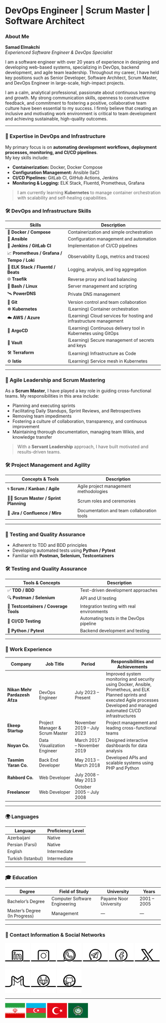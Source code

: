 # DevOps Engineer | Scrum Master | Software Architect

### About Me

**Samad Elmakchi**  
*Experienced Software Engineer & DevOps Specialist*

I am a software engineer with over 20 years of experience in designing and developing web-based systems, specializing in DevOps, backend development, and agile team leadership. Throughout my career, I have held key positions such as Senior Developer, Software Architect, Scrum Master, and DevOps Engineer in large-scale, high-impact projects.

I am a calm, analytical professional, passionate about continuous learning and growth. My strong communication skills, openness to constructive feedback, and commitment to fostering a positive, collaborative team culture have been essential to my success. I firmly believe that creating an inclusive and motivating work environment is critical to team development and achieving sustainable, high-quality outcomes.

---

### 🔧 Expertise in DevOps and Infrastructure

My primary focus is on **automating development workflows, deployment processes, monitoring, and CI/CD pipelines**.  
My key skills include:

- **Containerization:** Docker, Docker Compose  
- **Configuration Management:** Ansible (IaC)  
- **CI/CD Pipelines:** GitLab CI, GitHub Actions, Jenkins  
- **Monitoring & Logging:** ELK Stack, Fluentd, Prometheus, Grafana  

> I am currently learning **Kubernetes** to manage container orchestration with scalability and self-healing capabilities.

### 🛠 DevOps and Infrastructure Skills

| Skills                                      | Description                                                         |
|---------------------------------------------|---------------------------------------------------------------------|
| 🐳 **Docker / Compose**                     | Containerization and simple orchestration                           |
| 🤖 **Ansible**                              | Configuration management and automation                             |
| 🔁 **Jenkins / GitLab CI**                  | Implementation of CI/CD pipelines                                   |
| 📈 **Prometheus / Grafana / Tempo / Loki**  | Observability (Logs, metrics and traces)                            |
| 🔎 **ELK Stack / Fluentd / Beats**          | Logging, analysis, and log aggregation                              |
| 🌐 **Traefik**                              | Reverse proxy and load balancing                                    |
| 🐚 **Bash / Linux**                         | Server management and scripting                                     |
| 🛰 **PowerDNS**                             | Private DNS management                                              |
| 🔧 **Git**                                  | Version control and team collaboration                              |
| ☸️ **Kubernetes**                           | (Learning) Container orchestration                                  |
| ☁️ **AWS / Azure**                          | (Learning) Cloud services for hosting and infrastructure management |
| 🚀 **ArgoCD**                               | (Learning) Continuous delivery tool in Kubernetes using GitOps      |
| 🔐 **Vault**                                | (Learning) Secure management of secrets and keys                    |
| 🛠️ **Terraform**                            | (Learning) Infrastructure as Code                                   |
| ⚙️ **Istio**                                | (Learning) Service mesh in Kubernetes                               |

---

### 🧠 Agile Leadership and Scrum Mastering

As a **Scrum Master**, I have played a key role in guiding cross-functional teams. My responsibilities in this area include:

- Planning and executing sprints  
- Facilitating Daily Standups, Sprint Reviews, and Retrospectives  
- Removing team impediments  
- Fostering a culture of collaboration, transparency, and continuous improvement  
- Maintaining thorough documentation, managing team Wikis, and knowledge transfer  

> With a **Servant Leadership** approach, I have built motivated and results-driven teams.

### 🛠 Project Management and Agility

| Concepts & Tools                | Description                        |
|-------------------------------|----------------------------------|
| 🌀 **Scrum / Kanban / Agile**  | Agile project management methodologies |
| 👨‍🏫 **Scrum Master / Sprint Planning** | Scrum roles and ceremonies         |
| 📝 **Jira / Confluence / Miro**| Documentation and team collaboration tools |

---

### 🧪 Testing and Quality Assurance

- Adherent to TDD and BDD principles  
- Developing automated tests using **Python / Pytest**  
- Familiar with **Postman, Selenium, Testcontainers**

### 🛠 Testing and Quality Assurance

| Tools & Concepts               | Description                                  |
|-------------------------------|----------------------------------------------|
| ✅ **TDD / BDD**               | Test-driven development approaches            |
| 🔍 **Postman / Selenium**      | API and UI testing                             |
| 🧪 **Testcontainers / Coverage Tools** | Integration testing with real environments |
| 🧬 **CI/CD Testing**           | Automating tests in the DevOps pipeline       |
| 🐍 **Python / Pytest**         | Backend development and testing                |

---

### 💼 Work Experience

| Company                       | Job Title                     | Period                   | Responsibilities and Achievements                             |
|-------------------------------|------------------------------|--------------------------|--------------------------------------------------------------|
| **Nikan Mehr Pardazesh Afza** | DevOps Engineer               | July 2023 – Present      | Improved system monitoring and security using Docker, Ansible, Prometheus, and ELK<br>Planned sprints and executed Agile processes<br>Developed and managed automated CI/CD infrastructures |
| **Ekeep Startup**              | Project Manager & Scrum Master| November 2019 – July 2023| Project management and leading cross-functional teams         |
| **Noyan Co.**                 | Data Visualization Engineer   | March 2017 – November 2019| Designed interactive dashboards for data analysis             |
| **Tasmim Yaran Co.**           | Back End Developer            | May 2013 – March 2018    | Developed APIs and scalable systems using PHP and Python      |
| **Rahbord Co.**               | Web Developer                 | July 2008 – May 2013     |                                                              |
| **Freelancer**                | Web Developer                 | October 2005 – July 2008 |                                                              |

---

### 🌍 Languages

| Language         | Proficiency Level |
|------------------|-------------------|
| Azerbaijani      | Native            |
| Persian (Farsi)  | Native            |
| English          | Intermediate      |
| Turkish (Istanbul)| Intermediate     |

---

### 🎓 Education

| Degree                   | Field of Study           | University     | Years           |
|--------------------------|-------------------------|----------------|-----------------|
| Bachelor’s Degree        | Computer Software Engineering | Payame Noor University | 2001 – 2005    |
| Master’s Degree (In Progress) | Management            | —              | —               |

---

### 📡 Contact Information & Social Networks

[![1.01]][01] [![1.02]][02] [![1.03]][03] [![1.04]][04] [![1.06]][06] [![1.05]][05] [![1.07]][07] [![1.10]][10] [![1.11]][11]

[01]: https://www.linkedin.com/in/samad-elmakchi  
[02]: https://www.instagram.com/samad.elmakchi  
[03]: https://wa.me/989141189645  
[04]: https://t.me/samadelmakchi  
[05]: https://x.com/elmakchi  
[06]: https://facebook.com/samad.elmakchi  
[07]: mailto:samad.elmakchi@gmail.com  
[10]: https://gitlab.com/samadelmakchi  
[11]: https://github.com/samadelmakchi  

[1.01]: social/linkedin.png (LinkedIn)  
[1.02]: social/instagram.png (Instagram)  
[1.03]: social/whatsapp.png (WhatsApp)  
[1.04]: social/telegram.png (Telegram)  
[1.05]: social/x.png (X)  
[1.06]: social/facebook.png (Facebook)  
[1.07]: social/gmail.png (Gmail)  
[1.10]: social/gitlab.png (Gitlab)  
[1.11]: social/github.png (Github)

---

[lang_az]: README-AZ.md
[lang_tr]: README-TR.md
[lang_ar]: README-AR.md
[lang_fa]: README-FA.md
[lang_en]: README.md

[flag_fa]: flag/fa.svg (فارسی)
[flag_az]: flag/az.svg (Azərbaycani)
[flag_tr]: flag/tr.svg (Türkisch)
[flag_ar]: flag/ar.svg (العربي)
[flag_en]: flag/en.svg (English)

[![flag_fa]][lang_fa] [![flag_az]][lang_az] [![flag_tr]][lang_tr] [![flag_ar]][lang_ar]
